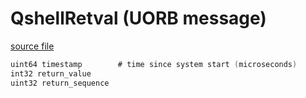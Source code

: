# QshellRetval (UORB message)



[source file](https://github.com/PX4/PX4-Autopilot/blob/release/1.15/msg/QshellRetval.msg)

```c
uint64 timestamp		# time since system start (microseconds)
int32 return_value
uint32 return_sequence

```
